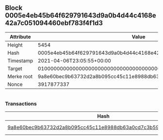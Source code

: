 ## Block 0005e4eb45b64f629791643d9a0b4d44c4168e42a7c051094460ebf783f4f1d3

Attribute | Value
--- | ---
Height | 5454
Hash | 0005e4eb45b64f629791643d9a0b4d44c4168e42a7c051094460ebf783f4f1d3
Timestamp | 2021-04-06T23:05:55+00:00
Target | 0100000000000000000000000000000000000000000000000000000000000000
Merke root | 9a8e60bec9b63732d2a8b095cc45c11e8988db63a0cd7c3b591e70611f3ba9fb
Nonce | 3917877337

```

```

### Transactions

Hash | Amount
--- | ---
[9a8e60bec9b63732d2a8b095cc45c11e8988db63a0cd7c3b591e70611f3ba9fb](9a8e60bec9b63732d2a8b095cc45c11e8988db63a0cd7c3b591e70611f3ba9fb.md) | 10.00000000 SKEPTI 
